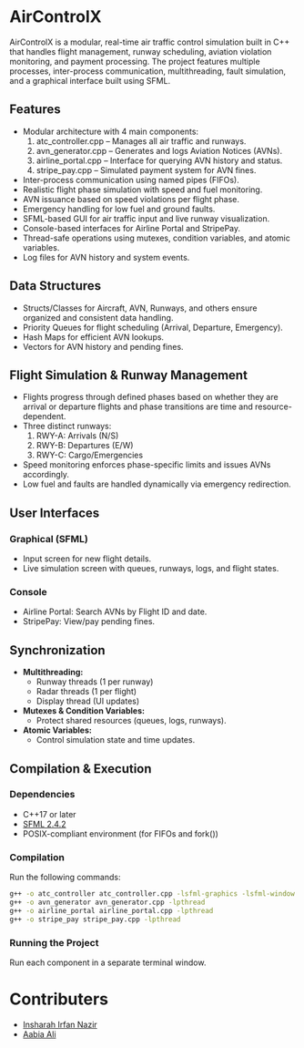 # AirControlX

AirControlX is a modular, real-time air traffic control simulation built in C++ that handles flight management, runway scheduling, aviation violation monitoring, and payment processing. The project features multiple processes, inter-process communication, multithreading, fault simulation, and a graphical interface built using SFML.

## Features

- Modular architecture with 4 main components:
  1. atc_controller.cpp – Manages all air traffic and runways.
  2. avn_generator.cpp – Generates and logs Aviation Notices (AVNs).
  3. airline_portal.cpp – Interface for querying AVN history and status.
  4. stripe_pay.cpp – Simulated payment system for AVN fines.
- Inter-process communication using named pipes (FIFOs).
- Realistic flight phase simulation with speed and fuel monitoring.
- AVN issuance based on speed violations per flight phase.
- Emergency handling for low fuel and ground faults.
- SFML-based GUI for air traffic input and live runway visualization.
- Console-based interfaces for Airline Portal and StripePay.
- Thread-safe operations using mutexes, condition variables, and atomic variables.
- Log files for AVN history and system events.

## Data Structures

- Structs/Classes for Aircraft, AVN, Runways, and others ensure organized and consistent data handling.
- Priority Queues for flight scheduling (Arrival, Departure, Emergency).
- Hash Maps for efficient AVN lookups.
- Vectors for AVN history and pending fines.

## Flight Simulation & Runway Management

- Flights progress through defined phases based on whether they are arrival or departure flights and phase transitions are time and resource-dependent.
- Three distinct runways:
  1. RWY-A: Arrivals (N/S)
  2. RWY-B: Departures (E/W)
  3. RWY-C: Cargo/Emergencies
- Speed monitoring enforces phase-specific limits and issues AVNs accordingly.
- Low fuel and faults are handled dynamically via emergency redirection.

## User Interfaces

### Graphical (SFML)
- Input screen for new flight details.
- Live simulation screen with queues, runways, logs, and flight states.

### Console
- Airline Portal: Search AVNs by Flight ID and date.
- StripePay: View/pay pending fines.

## Synchronization
- **Multithreading:**
  - Runway threads (1 per runway)
  - Radar threads (1 per flight)
  - Display thread (UI updates)
- **Mutexes & Condition Variables:**
  - Protect shared resources (queues, logs, runways).
- **Atomic Variables:**
  - Control simulation state and time updates.

## Compilation & Execution
### Dependencies

- C++17 or later
- <a href=https://www.sfml-dev.org/download/sfml/2.4.2/>SFML 2.4.2</a>
- POSIX-compliant environment (for FIFOs and fork())

### Compilation

Run the following commands:
``` sh
g++ -o atc_controller atc_controller.cpp -lsfml-graphics -lsfml-window -lsfml-system -lpthread
g++ -o avn_generator avn_generator.cpp -lpthread
g++ -o airline_portal airline_portal.cpp -lpthread
g++ -o stripe_pay stripe_pay.cpp -lpthread
```

### Running the Project
Run each component in a separate terminal window.

# Contributers

- <a href=https://github.com/insharahn>Insharah Irfan Nazir</a>
- <a href=https://github.com/AabiaAli>Aabia Ali</a>
